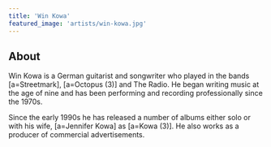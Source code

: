 ```yaml
---
title: 'Win Kowa'
featured_image: 'artists/win-kowa.jpg'
---
```


## About

Win Kowa is a German guitarist and songwriter who played in the bands [a=Streetmark], [a=Octopus (3)] and The Radio.   He began writing music at the age of nine and has been performing and recording professionally since the 1970s.

Since the early 1990s he has released a number of albums either solo or with his wife, [a=Jennifer Kowa] as [a=Kowa (3)].  He also works as a producer of commercial advertisements.  

